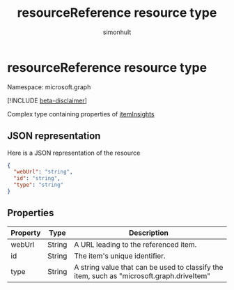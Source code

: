 ﻿---
title: "resourceReference resource type"
description: "Complex type containing properties of Insights."
author: "simonhult"
localization_priority: Normal
ms.prod: "insights"
doc_type: resourcePageType
---

# resourceReference resource type

Namespace: microsoft.graph

[!INCLUDE [beta-disclaimer](../../includes/beta-disclaimer.md)]

Complex type containing properties of [itemInsights](iteminsights.md)

## JSON representation

Here is a JSON representation of the resource

<!-- {
  "blockType": "resource",
  "optionalProperties": [
  ],
  "@odata.type": "microsoft.graph.resourceReference"
}-->

```json
{
  "webUrl": "string",
  "id": "string",
  "type": "string"
}
```

## Properties

| Property | Type   | Description                                                                               |
| -------- | ------ | ----------------------------------------------------------------------------------------- |
| webUrl   | String | A URL leading to the referenced item.                                                     |
| id       | String | The item's unique identifier.                                                             |
| type     | String | A string value that can be used to classify the item, such as "microsoft.graph.driveItem" |
